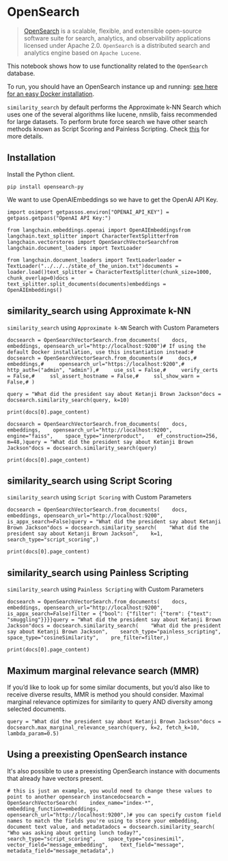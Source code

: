 OpenSearch
==========

> [OpenSearch](https://opensearch.org/) is a scalable, flexible, and extensible open-source software suite for search, analytics, and observability applications licensed under Apache 2.0. `OpenSearch` is a distributed search and analytics engine based on `Apache Lucene`.

This notebook shows how to use functionality related to the `OpenSearch` database.

To run, you should have an OpenSearch instance up and running: [see here for an easy Docker installation](https://hub.docker.com/r/opensearchproject/opensearch).

`similarity_search` by default performs the Approximate k-NN Search which uses one of the several algorithms like lucene, nmslib, faiss recommended for large datasets. To perform brute force search we have other search methods known as Script Scoring and Painless Scripting. Check [this](https://opensearch.org/docs/latest/search-plugins/knn/index/) for more details.

Installation[​](#installation "Direct link to Installation")
------------------------------------------------------------

Install the Python client.

    pip install opensearch-py

We want to use OpenAIEmbeddings so we have to get the OpenAI API Key.

    import osimport getpassos.environ["OPENAI_API_KEY"] = getpass.getpass("OpenAI API Key:")

    from langchain.embeddings.openai import OpenAIEmbeddingsfrom langchain.text_splitter import CharacterTextSplitterfrom langchain.vectorstores import OpenSearchVectorSearchfrom langchain.document_loaders import TextLoader

    from langchain.document_loaders import TextLoaderloader = TextLoader("../../../state_of_the_union.txt")documents = loader.load()text_splitter = CharacterTextSplitter(chunk_size=1000, chunk_overlap=0)docs = text_splitter.split_documents(documents)embeddings = OpenAIEmbeddings()

similarity\_search using Approximate k-NN[​](#similarity_search-using-approximate-k-nn "Direct link to similarity_search using Approximate k-NN")
-------------------------------------------------------------------------------------------------------------------------------------------------

`similarity_search` using `Approximate k-NN` Search with Custom Parameters

    docsearch = OpenSearchVectorSearch.from_documents(    docs, embeddings, opensearch_url="http://localhost:9200")# If using the default Docker installation, use this instantiation instead:# docsearch = OpenSearchVectorSearch.from_documents(#     docs,#     embeddings,#     opensearch_url="https://localhost:9200",#     http_auth=("admin", "admin"),#     use_ssl = False,#     verify_certs = False,#     ssl_assert_hostname = False,#     ssl_show_warn = False,# )

    query = "What did the president say about Ketanji Brown Jackson"docs = docsearch.similarity_search(query, k=10)

    print(docs[0].page_content)

    docsearch = OpenSearchVectorSearch.from_documents(    docs,    embeddings,    opensearch_url="http://localhost:9200",    engine="faiss",    space_type="innerproduct",    ef_construction=256,    m=48,)query = "What did the president say about Ketanji Brown Jackson"docs = docsearch.similarity_search(query)

    print(docs[0].page_content)

similarity\_search using Script Scoring[​](#similarity_search-using-script-scoring "Direct link to similarity_search using Script Scoring")
-------------------------------------------------------------------------------------------------------------------------------------------

`similarity_search` using `Script Scoring` with Custom Parameters

    docsearch = OpenSearchVectorSearch.from_documents(    docs, embeddings, opensearch_url="http://localhost:9200", is_appx_search=False)query = "What did the president say about Ketanji Brown Jackson"docs = docsearch.similarity_search(    "What did the president say about Ketanji Brown Jackson",    k=1,    search_type="script_scoring",)

    print(docs[0].page_content)

similarity\_search using Painless Scripting[​](#similarity_search-using-painless-scripting "Direct link to similarity_search using Painless Scripting")
-------------------------------------------------------------------------------------------------------------------------------------------------------

`similarity_search` using `Painless Scripting` with Custom Parameters

    docsearch = OpenSearchVectorSearch.from_documents(    docs, embeddings, opensearch_url="http://localhost:9200", is_appx_search=False)filter = {"bool": {"filter": {"term": {"text": "smuggling"}}}}query = "What did the president say about Ketanji Brown Jackson"docs = docsearch.similarity_search(    "What did the president say about Ketanji Brown Jackson",    search_type="painless_scripting",    space_type="cosineSimilarity",    pre_filter=filter,)

    print(docs[0].page_content)

Maximum marginal relevance search (MMR)[​](#maximum-marginal-relevance-search-mmr "Direct link to Maximum marginal relevance search (MMR)")
-------------------------------------------------------------------------------------------------------------------------------------------

If you’d like to look up for some similar documents, but you’d also like to receive diverse results, MMR is method you should consider. Maximal marginal relevance optimizes for similarity to query AND diversity among selected documents.

    query = "What did the president say about Ketanji Brown Jackson"docs = docsearch.max_marginal_relevance_search(query, k=2, fetch_k=10, lambda_param=0.5)

Using a preexisting OpenSearch instance[​](#using-a-preexisting-opensearch-instance "Direct link to Using a preexisting OpenSearch instance")
---------------------------------------------------------------------------------------------------------------------------------------------

It's also possible to use a preexisting OpenSearch instance with documents that already have vectors present.

    # this is just an example, you would need to change these values to point to another opensearch instancedocsearch = OpenSearchVectorSearch(    index_name="index-*",    embedding_function=embeddings,    opensearch_url="http://localhost:9200",)# you can specify custom field names to match the fields you're using to store your embedding, document text value, and metadatadocs = docsearch.similarity_search(    "Who was asking about getting lunch today?",    search_type="script_scoring",    space_type="cosinesimil",    vector_field="message_embedding",    text_field="message",    metadata_field="message_metadata",)